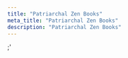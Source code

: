 ```yaml
---
title: "Patriarchal Zen Books"
meta_title: "Patriarchal Zen Books"
description: "Patriarchal Zen Books"
---
```

;'
